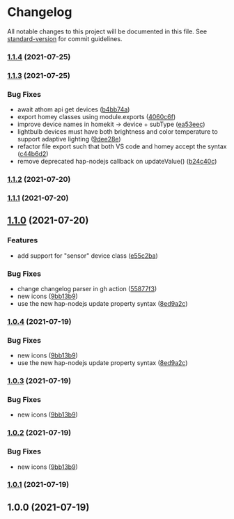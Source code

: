# Changelog

All notable changes to this project will be documented in this file. See [standard-version](https://github.com/conventional-changelog/standard-version) for commit guidelines.

### [1.1.4](https://github.com/jorgenkg/homey-homekit-bridge/compare/v1.1.3...v1.1.4) (2021-07-25)

### [1.1.3](https://github.com/jorgenkg/homey-homekit-bridge/compare/v1.1.2...v1.1.3) (2021-07-25)


### Bug Fixes

* await athom api get devices ([b4bb74a](https://github.com/jorgenkg/homey-homekit-bridge/commit/b4bb74a3a716a6d25aef4b50410c2136e1f7e64c))
* export homey classes using module.exports ([4060c6f](https://github.com/jorgenkg/homey-homekit-bridge/commit/4060c6f0aa25ac947cdaea314e460b8c2f83b420))
* improve device names in homekit -> device + subType ([ea53eec](https://github.com/jorgenkg/homey-homekit-bridge/commit/ea53eec8f57002b7711bcbf43e9c8b45b323b36b))
* lightbulb devices must have both brightness and color temperature to support adaptive lighting ([9dee28e](https://github.com/jorgenkg/homey-homekit-bridge/commit/9dee28e57aff4a4a7ec8edfebe466df06afb69f7))
* refactor file export such that both VS code and homey accept the syntax ([c44b6d2](https://github.com/jorgenkg/homey-homekit-bridge/commit/c44b6d2333a43824afa33c3ae49b074ef2b13aa3))
* remove deprecated hap-nodejs callback on updateValue() ([b24c40c](https://github.com/jorgenkg/homey-homekit-bridge/commit/b24c40c66c4a1c69ee0a60c64947981317368a65))

### [1.1.2](https://github.com/jorgenkg/homey-homekit-bridge/compare/v1.1.1...v1.1.2) (2021-07-20)

### [1.1.1](https://github.com/jorgenkg/homey-homekit-bridge/compare/v1.1.0...v1.1.1) (2021-07-20)

## [1.1.0](https://github.com/jorgenkg/homey-homekit-bridge/compare/v1.0.0...v1.1.0) (2021-07-20)


### Features

* add support for "sensor" device class ([e55c2ba](https://github.com/jorgenkg/homey-homekit-bridge/commit/e55c2ba72732978a70f0a380b50ae70da5b4a745))


### Bug Fixes

* change changelog parser in gh action ([55877f3](https://github.com/jorgenkg/homey-homekit-bridge/commit/55877f3d8f9e59ebff0cd810096b6fba8ba115f3))
* new icons ([9bb13b9](https://github.com/jorgenkg/homey-homekit-bridge/commit/9bb13b9a76dd067147cd09197c1d2b1cf3e1c8a9))
* use the new hap-nodejs update property syntax ([8ed9a2c](https://github.com/jorgenkg/homey-homekit-bridge/commit/8ed9a2c570920ed1372ddaeb7fc8f6ca6651625b))

### [1.0.4](https://github.com/jorgenkg/homey-homekit-bridge/compare/v1.0.0...v1.0.4) (2021-07-19)


### Bug Fixes

* new icons ([9bb13b9](https://github.com/jorgenkg/homey-homekit-bridge/commit/9bb13b9a76dd067147cd09197c1d2b1cf3e1c8a9))
* use the new hap-nodejs update property syntax ([8ed9a2c](https://github.com/jorgenkg/homey-homekit-bridge/commit/8ed9a2c570920ed1372ddaeb7fc8f6ca6651625b))

### [1.0.3](https://github.com/jorgenkg/homey-homekit-bridge/compare/v1.0.0...v1.0.3) (2021-07-19)


### Bug Fixes

* new icons ([9bb13b9](https://github.com/jorgenkg/homey-homekit-bridge/commit/9bb13b9a76dd067147cd09197c1d2b1cf3e1c8a9))

### [1.0.2](https://github.com/jorgenkg/homey-homekit-bridge/compare/v1.0.0...v1.0.2) (2021-07-19)


### Bug Fixes

* new icons ([9bb13b9](https://github.com/jorgenkg/homey-homekit-bridge/commit/9bb13b9a76dd067147cd09197c1d2b1cf3e1c8a9))

### [1.0.1](///compare/v1.0.0...v1.0.1) (2021-07-19)

## 1.0.0 (2021-07-19)
